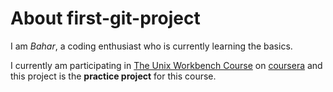 # About first-git-project

I am *Bahar*, a coding enthusiast who is currently learning the basics.

I currently am participating in [The Unix Workbench Course](https://www.coursera.org/learn/unix) on [coursera](https://coursera.org) and this project is the **practice project** for this course.



